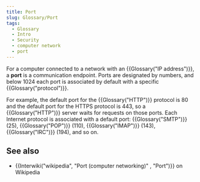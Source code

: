 ```yaml
---
title: Port
slug: Glossary/Port
tags:
  - Glossary
  - Intro
  - Security
  - computer network
  - port
---
```

For a computer connected to a network with an {{Glossary("IP address")}}, a **port** is a communication endpoint. Ports are designated by numbers, and below 1024 each port is associated by default with a specific {{Glossary("protocol")}}.

For example, the default port for the {{Glossary("HTTP")}} protocol is 80 and the default port for the HTTPS protocol is 443, so a {{Glossary("HTTP")}} server waits for requests on those ports. Each Internet protocol is associated with a default port: {{Glossary("SMTP")}} (25), {{Glossary("POP")}} (110), {{Glossary("IMAP")}} (143), {{Glossary("IRC")}} (194), and so on.

## See also

- {{Interwiki("wikipedia", "Port (computer networking)" , "Port")}} on Wikipedia
